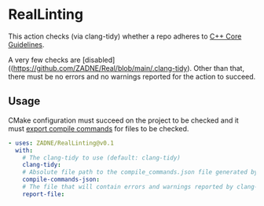# RealLinting

This action checks (via clang-tidy) whether a repo adheres to [C++ Core Guidelines](https://isocpp.github.io/CppCoreGuidelines/CppCoreGuidelines).

A very few checks are [disabled]((https://github.com/ZADNE/Real/blob/main/.clang-tidy). Other than that, there must be no errors and no warnings reported for the action to succeed.

## Usage

CMake configuration must succeed on the project to be checked and it must [export compile commands](https://cmake.org/cmake/help/latest/variable/CMAKE_EXPORT_COMPILE_COMMANDS.html) for files to be checked.

```yaml
- uses: ZADNE/RealLinting@v0.1
  with:
    # The clang-tidy to use (default: clang-tidy)
    clang-tidy:
    # Absolute file path to the compile_commands.json file generated by CMake
    compile-commands-json:
    # The file that will contain errors and warnings reported by clang-tidy (default: ./clang-tidy-report.txt)
    report-file:
```
